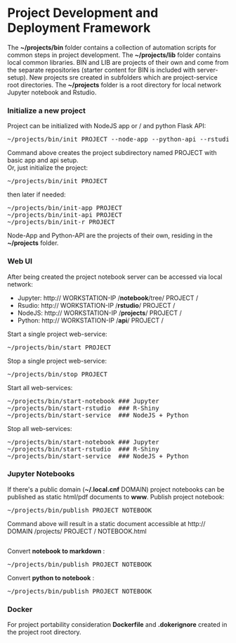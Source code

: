
# Project Development and Deployment Framework
The **~/projects/bin** folder contains a collection of automation scripts for common steps in project development. 
The **~/projects/lib** folder contains local common libraries. BIN and LIB are projects of their own and come from the separate repositories (starter content for BIN is included with server-setup). New projects sre created in subfolders which are project-service root directories. The **~/projects** folder is a root directory for local network Jupyter notebook and Rstudio.

### Initialize a new project
Project can be initialized with NodeJS app or / and python Flask API:
<pre>
~/projects/bin/init PROJECT --node-app --python-api --rstudio
</pre>
Command above creates the project subdirectory named PROJECT with basic app and api setup.
<br/>
Or, just initialize the project:
<pre>
~/projects/bin/init PROJECT
</pre>
then later if needed:
<pre>
~/projects/bin/init-app PROJECT
~/projects/bin/init-api PROJECT
~/projects/bin/init-r PROJECT
</pre>
Node-App and Python-API are the projects of their own, residing in the **~/projects** folder.

### Web UI
After being created the project notebook server can be accessed via local network:
* Jupyter: http:// WORKSTATION-IP /**notebook**/tree/ PROJECT /
* Rsudio:  http:// WORKSTATION-IP /**rstudio**/ PROJECT /
* NodeJS:  http:// WORKSTATION-IP /**projects**/ PROJECT /
* Python:  http:// WORKSTATION-IP /**api**/ PROJECT /

Start a single project web-service:
<pre>
~/projects/bin/start PROJECT
</pre>

Stop a single project web-service:
<pre>
~/projects/bin/stop PROJECT
</pre>

Start all web-services:
<pre>
~/projects/bin/start-notebook ### Jupyter
~/projects/bin/start-rstudio  ### R-Shiny
~/projects/bin/start-service  ### NodeJS + Python
</pre>

Stop all web-services:
<pre>
~/projects/bin/start-notebook ### Jupyter
~/projects/bin/start-rstudio  ### R-Shiny
~/projects/bin/start-service  ### NodeJS + Python
</pre>



### Jupyter Notebooks
If there's a public domain (**~/.local.cnf** DOMAIN) project notebooks can be published as static html/pdf documents to **www**.
Publish project notebook:
<pre>
~/projects/bin/publish PROJECT NOTEBOOK
</pre>
Command above will result in a static document accessible at http:// DOMAIN /projects/ PROJECT / NOTEBOOK.html
<pre></pre>

Convert **notebook to markdown** :
<pre>
~/projects/bin/publish PROJECT NOTEBOOK
</pre>

Convert **python to notebook** :
<pre>
~/projects/bin/publish PROJECT NOTEBOOK
</pre>

### Docker
For project portability consideration **Dockerfile** and **.dokerignore** created in the project root directory.
